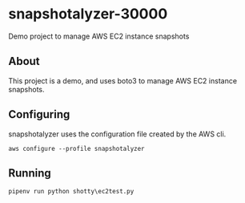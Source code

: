 # snapshotalyzer-30000
Demo project to manage AWS EC2 instance snapshots

## About

This project is a demo, and  uses boto3 to manage AWS EC2 instance snapshots.

## Configuring

snapshotalyzer uses the configuration file created by the AWS cli.

`aws configure --profile snapshotalyzer`

## Running

`pipenv run python shotty\ec2test.py`
